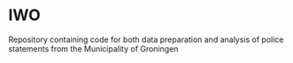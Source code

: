 # IWO
Repository containing code for both data preparation and analysis of police statements from the Municipality of Groningen
